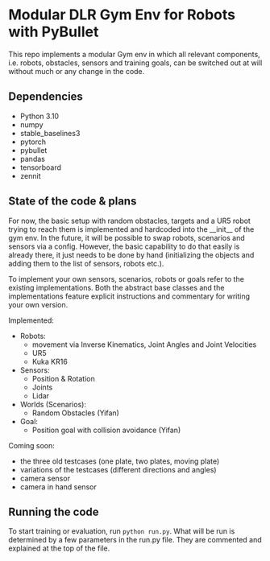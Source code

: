 # Modular DLR Gym Env for Robots with PyBullet

This repo implements a modular Gym env in which all relevant components, i.e. robots, obstacles, sensors and training goals, can be switched out at will without much or any change in the code.

## Dependencies

- Python 3.10
- numpy
- stable_baselines3
- pytorch
- pybullet
- pandas
- tensorboard
- zennit

## State of the code & plans

For now, the basic setup with random obstacles, targets and a UR5 robot trying to reach them is implemented and hardcoded into the \_\_init\_\_ of the gym env. In the future, it will be possible to swap robots, scenarios and sensors via a config.
However, the basic capability to do that easily is already there, it just needs to be done by hand (initializing the objects and adding them to the list of sensors, robots etc.).

To implement your own sensors, scenarios, robots or goals refer to the existing implementations. Both the abstract base classes and the implementations feature explicit instructions and commentary for writing your own version.

Implemented:
- Robots:
    - movement via Inverse Kinematics, Joint Angles and Joint Velocities
    - UR5
    - Kuka KR16
- Sensors:
    - Position & Rotation
    - Joints
    - Lidar
- Worlds (Scenarios):
    - Random Obstacles (Yifan)
- Goal:
    - Position goal with collision avoidance (Yifan)

Coming soon:
- the three old testcases (one plate, two plates, moving plate)
- variations of the testcases (different directions and angles)
- camera sensor
- camera in hand sensor

## Running the code

To start training or evaluation, run ```python run.py```. What will be run is determined by a few parameters in the run.py file. They are commented and explained at the top of the file.